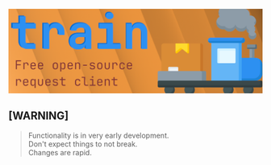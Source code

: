 ![](./resources/train-banner.png)

## [WARNING]
> Functionality is in very early development.  
> Don't expect things to not break.  
> Changes are rapid.
